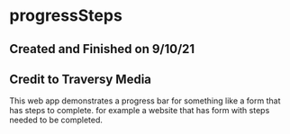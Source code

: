 # progressSteps

## Created and Finished on 9/10/21

## Credit to Traversy Media

This web app demonstrates a progress bar for something like a form that has steps to complete. for example a website that has form with steps needed to be completed.